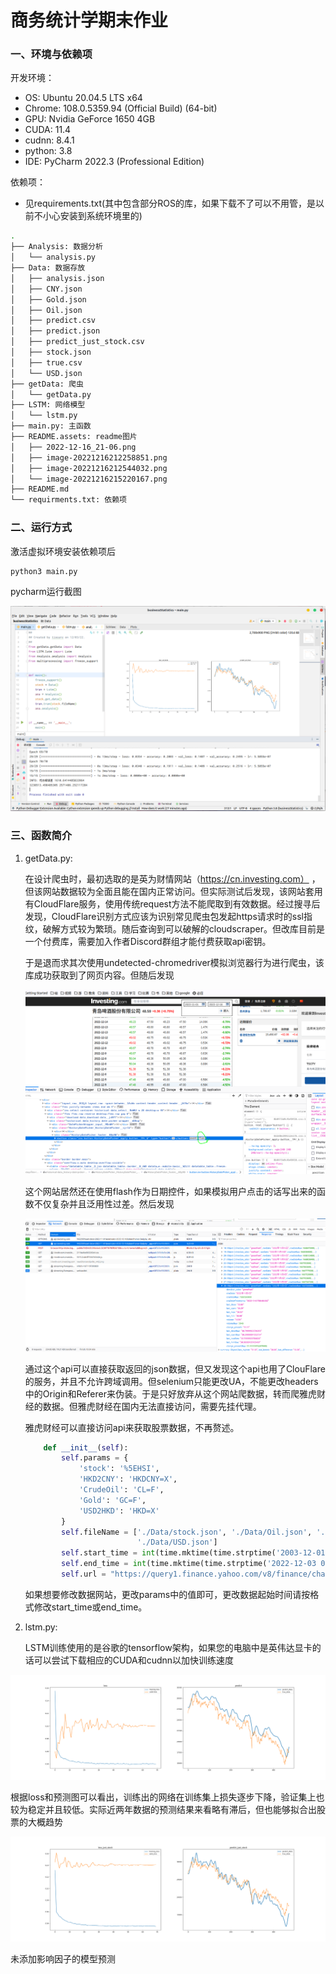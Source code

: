 # 商务统计学期末作业

### 一、环境与依赖项

开发环境：

- OS: Ubuntu 20.04.5 LTS x64
- Chrome: 108.0.5359.94 (Official Build) (64-bit)
- GPU: Nvidia GeForce 1650 4GB
-  CUDA: 11.4
- cudnn: 8.4.1
- python: 3.8
- IDE: PyCharm 2022.3 (Professional Edition)

依赖项：

- 见requirements.txt(其中包含部分ROS的库，如果下载不了可以不用管，是以前不小心安装到系统环境里的)

```bash
.
├── Analysis: 数据分析
│   └── analysis.py
├── Data: 数据存放
│   ├── analysis.json
│   ├── CNY.json
│   ├── Gold.json
│   ├── Oil.json
│   ├── predict.csv
│   ├── predict.json
│   ├── predict_just_stock.csv
│   ├── stock.json
│   ├── true.csv
│   └── USD.json
├── getData: 爬虫
│   └── getData.py
├── LSTM: 网络模型
│   └── lstm.py
├── main.py: 主函数
├── README.assets: readme图片
│   ├── 2022-12-16_21-06.png
│   ├── image-20221216212258851.png
│   ├── image-20221216212544032.png
│   └── image-20221216215220167.png
├── README.md
└── requirments.txt: 依赖项
```

### 二、运行方式

激活虚拟环境安装依赖项后

```bash
python3 main.py
```

pycharm运行截图

![image-20221217211525528](README.assets/image-20221217211525528.png)

### 三、函数简介

1. getData.py:

   在设计爬虫时，最初选取的是英为财情网站（https://cn.investing.com） ，但该网站数据较为全面且能在国内正常访问。但实际测试后发现，该网站套用有CloudFlare服务，使用传统request方法不能爬取到有效数据。经过搜寻后发现，CloudFlare识别方式应该为识别常见爬虫包发起https请求时的ssl指纹，破解方式较为繁琐。随后查询到可以破解的cloudscraper。但改库目前是一个付费库，需要加入作者Discord群组才能付费获取api密钥。

   于是退而求其次使用undetected-chromedriver模拟浏览器行为进行爬虫，该库成功获取到了网页内容。但随后发现

   ![image-20221216212258851](README.assets/image-20221216212258851.png)

   这个网站居然还在使用flash作为日期控件，如果模拟用户点击的话写出来的函数不仅复杂并且泛用性过差。然后发现

   ![image-20221216212544032](README.assets/image-20221216212544032.png)

   通过这个api可以直接获取返回的json数据，但又发现这个api也用了ClouFlare的服务，并且不允许跨域调用。但selenium只能更改UA，不能更改headers中的Origin和Referer来伪装。于是只好放弃从这个网站爬数据，转而爬雅虎财经的数据。但雅虎财经在国内无法直接访问，需要先挂代理。

   雅虎财经可以直接访问api来获取股票数据，不再赘述。

   ```python
       def __init__(self):
           self.params = {
               'stock': '%5EHSI',
               'HKD2CNY': 'HKDCNY=X',
               'CrudeOil': 'CL=F',
               'Gold': 'GC=F',
               'USD2HKD': 'HKD=X'
           }
           self.fileName = ['./Data/stock.json', './Data/Oil.json', './Data/Gold.json', './Data/CNY.json',
                            './Data/USD.json']
           self.start_time = int(time.mktime(time.strptime('2003-12-01 08:00:00', '%Y-%m-%d %H:%M:%S')))
           self.end_time = int(time.mktime(time.strptime('2022-12-03 08:00:00', '%Y-%m-%d %H:%M:%S')))
           self.url = "https://query1.finance.yahoo.com/v8/finance/chart/"
   ```

   如果想要修改数据网站，更改params中的值即可，更改数据起始时间请按格式修改start_time或end_time。

2. lstm.py:

   LSTM训练使用的是谷歌的tensorflow架构，如果您的电脑中是英伟达显卡的话可以尝试下载相应的CUDA和cudnn以加快训练速度

![image-20221216215220167](README.assets/image-20221216215220167.png)

根据loss和预测图可以看出，训练出的网络在训练集上损失逐步下降，验证集上也较为稳定并且较低。实际近两年数据的预测结果来看略有滞后，但也能够拟合出股票的大概趋势

![image-20221217211549704](README.assets/image-20221217211549704.png)

未添加影响因子的模型预测
